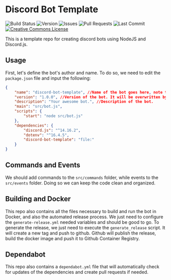 # Discord Bot Template

![Build Status](https://github.com/ggfto/discord-bot-template/actions/workflows/generate-release.yml/badge.svg)
![Version](https://img.shields.io/badge/version-1.0.0-blue.svg)
![Issues](https://img.shields.io/github/issues/ggfto/discord-bot-template.svg)
![Pull Requests](https://img.shields.io/github/issues-pr/ggfto/discord-bot-template.svg)
![Last Commit](https://img.shields.io/github/last-commit/ggfto/discord-bot-template.svg)
[![Creative Commons License](https://licensebuttons.net/l/by/1.0/80x15.png)](https://creativecommons.org/licenses/by/1.0/)

This is a template repo for creating discord bots using NodeJS and Discord.js.

## Usage

First, let's define the bot's author and name. To do so, we need to edit the `package.json` file and input the following:

```json
{
    "name": "discord-bot-template", //Name of the bot goes here, note that in dependencies, we also use the same. Use '-' is a good practice.
    "version": "1.0.0", //Version of the bot. It will be overwritten by the `generate-release` script.
    "description": "Your awesome bot.", //Description of the bot.
    "main": "src/bot.js",
    "scripts": {
        "start": "node src/bot.js"
    },
    "dependencies": {
        "discord.js": "^14.16.2",
        "dotenv": "^16.4.5",
        "discord-bot-template": "file:"
    }
}
```

## Commands and Events

We should add commands to the `src/commands` folder, while events to the `src/events` folder. Doing so we can keep the code clean and organized.

## Building and Docker

This repo also contains all the files necessary to build and run the bot in Docker, and also the automated release process. We just need to configure the `generate-release.yml` needed variables and should be good to go. To generate the release, we just need to execute the `generate_release` script. It will create a new tag and push to github. Github will publish the release, build the docker image and push it to Github Container Registry.

## Dependabot

This repo also contains a `dependabot.yml` file that will automatically check for updates of the dependencies and create pull requests if needed.